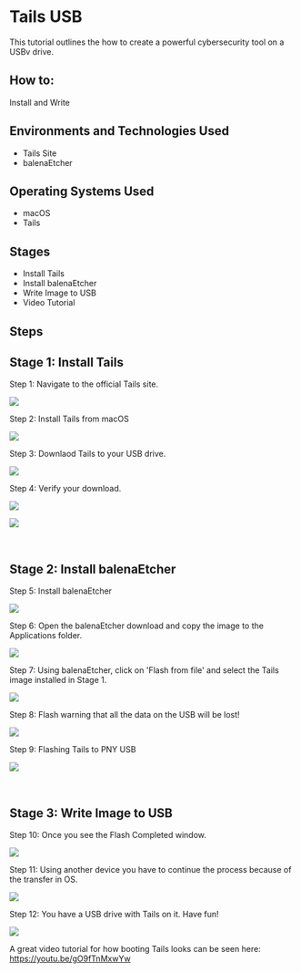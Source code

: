 
<h1>Tails USB</h1>
This tutorial outlines the how to create a powerful cybersecurity tool on a USBv drive.<br />


<h2>How to:</h2>
Install and Write


<h2>Environments and Technologies Used</h2>

- Tails Site
- balenaEtcher

<h2>Operating Systems Used </h2>

- macOS
- Tails

<h2>Stages</h2>

- Install Tails
- Install balenaEtcher
- Write Image to USB
- Video Tutorial
 
 
 
<h2>Steps</h2>


<p>
<h2>Stage 1: Install Tails</h2>

Step 1: Navigate to the official Tails site.

![](media/00.%20Tails%20Site.png)

Step 2: Install Tails from macOS

![](media/01.%20Tails%20on%20Mac.png)

Step 3: Downlaod Tails to your USB drive.

![](media/02.%20Tails%20USB.png)

Step 4: Verify your download.

![](media/03.%20Verify%20Download.png)

![](media/04.%20Verification%20Successful.png)



</p>
<br />


<p>
<h2>Stage 2: Install balenaEtcher</h2>

Step 5: Install balenaEtcher

![](media/05.%20Install%20balenaEtcher.png)


Step 6: Open the balenaEtcher download and copy the image to the Applications folder.

![](media/06.%20Open%20balenaEtcher.png)

Step 7: Using balenaEtcher, click on 'Flash from file' and select the Tails image installed in Stage 1.

![](media/07.%20Write%20Image.png)

Step 8: Flash warning that all the data on the USB will be lost! 

![](media/08.%20Click%20Flash.png)

Step 9: Flashing Tails to PNY USB

![](media/09.%20Flashing%20PNY.png)

</p>
<br />

<p>
<h2>Stage 3: Write Image to USB</h2>

Step 10: Once you see the Flash Completed window.

![](media/10.%20Flash%20Completed.png)

Step 11: Using another device you have to continue the process because of the transfer in OS. 

![](media/11.%20Another%20Device.png)

Step 12: You have a USB drive with Tails on it. Have fun!

![](media/12.%20Project%20Complete.png)


A great video tutorial for how booting Tails looks can be seen here: https://youtu.be/gO9fTnMxwYw
